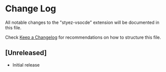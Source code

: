 # Change Log

All notable changes to the "styez-vsocde" extension will be documented in this file.

Check [Keep a Changelog](http://keepachangelog.com/) for recommendations on how to structure this file.

## [Unreleased]

- Initial release